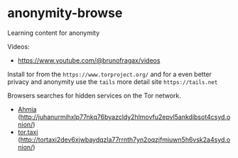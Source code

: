 # anonymity-browse
Learning content for anonymity

Videos: 
- https://www.youtube.com/@brunofragax/videos

Install tor from the `https://www.torproject.org/` and for a even better privacy and anonymity use the `tails` more detail site `https://tails.net`

Browsers searches for hidden services on the Tor network.
- [Ahmia](https://ahmia.fi/) (http://juhanurmihxlp77nkq76byazcldy2hlmovfu2epvl5ankdibsot4csyd.onion/)
- [tor.taxi ](https://tor.taxi/) (http://tortaxi2dev6xjwbaydqzla77rrnth7yn2oqzjfmiuwn5h6vsk2a4syd.onion/)
